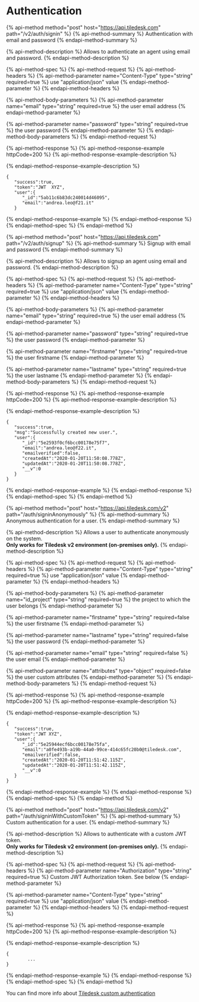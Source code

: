 # Authentication

{% api-method method="post" host="https://api.tiledesk.com" path="/v2/auth/signin" %}
{% api-method-summary %}
Authentication with email and password
{% endapi-method-summary %}

{% api-method-description %}
Allows to authenticate an agent using email and password.
{% endapi-method-description %}

{% api-method-spec %}
{% api-method-request %}
{% api-method-headers %}
{% api-method-parameter name="Content-Type" type="string" required=true %}
use "application/json" value
{% endapi-method-parameter %}
{% endapi-method-headers %}

{% api-method-body-parameters %}
{% api-method-parameter name="email" type="string" required=true %}
the user email address
{% endapi-method-parameter %}

{% api-method-parameter name="password" type="string" required=true %}
the user password
{% endapi-method-parameter %}
{% endapi-method-body-parameters %}
{% endapi-method-request %}

{% api-method-response %}
{% api-method-response-example httpCode=200 %}
{% api-method-response-example-description %}

{% endapi-method-response-example-description %}

```text
{
   "success":true,
   "token":"JWT  XYZ",
   "user":{
      "_id":"5ab11c6b83dc240014d46095",
      "email":"andrea.leo@f21.it"
   }
```
{% endapi-method-response-example %}
{% endapi-method-response %}
{% endapi-method-spec %}
{% endapi-method %}

{% api-method method="post" host="https://api.tiledesk.com" path="/v2/auth/signup" %}
{% api-method-summary %}
Signup with email and password
{% endapi-method-summary %}

{% api-method-description %}
Allows to signup an agent using email and password.
{% endapi-method-description %}

{% api-method-spec %}
{% api-method-request %}
{% api-method-headers %}
{% api-method-parameter name="Content-Type" type="string" required=true %}
use "application/json" value
{% endapi-method-parameter %}
{% endapi-method-headers %}

{% api-method-body-parameters %}
{% api-method-parameter name="email" type="string" required=true %}
the user email address
{% endapi-method-parameter %}

{% api-method-parameter name="password" type="string" required=true %}
the user password
{% endapi-method-parameter %}

{% api-method-parameter name="firstname" type="string" required=true %}
the user firstname
{% endapi-method-parameter %}

{% api-method-parameter name="lastname" type="string" required=true %}
the user lastname
{% endapi-method-parameter %}
{% endapi-method-body-parameters %}
{% endapi-method-request %}

{% api-method-response %}
{% api-method-response-example httpCode=200 %}
{% api-method-response-example-description %}

{% endapi-method-response-example-description %}

```text
{
   "success":true,
   "msg":"Successfully created new user.",
   "user":{
      "_id":"5e2593f0cf6bcc00178e75f7",
      "email":"andrea.leo@f22.it",
      "emailverified":false,
      "createdAt":"2020-01-20T11:50:08.778Z",
      "updatedAt":"2020-01-20T11:50:08.778Z",
      "__v":0
   }
}
```
{% endapi-method-response-example %}
{% endapi-method-response %}
{% endapi-method-spec %}
{% endapi-method %}

{% api-method method="post" host="https://api.tiledesk.com/v2" path="/auth/signinAnonymously" %}
{% api-method-summary %}
Anonymous authentication for a user.
{% endapi-method-summary %}

{% api-method-description %}
Allows a user to authenticate anonymously on the system.  
**Only works for Tiledesk v2 environment \(on-premises only\).**
{% endapi-method-description %}

{% api-method-spec %}
{% api-method-request %}
{% api-method-headers %}
{% api-method-parameter name="Content-Type" type="string" required=true %}
use "application/json" value
{% endapi-method-parameter %}
{% endapi-method-headers %}

{% api-method-body-parameters %}
{% api-method-parameter name="id\_project" type="string" required=true %}
the project to which the user belongs
{% endapi-method-parameter %}

{% api-method-parameter name="firstname" type="string" required=false %}
the user firstname
{% endapi-method-parameter %}

{% api-method-parameter name="lastname" type="string" required=false %}
the user password
{% endapi-method-parameter %}

{% api-method-parameter name="email" type="string" required=false %}
the user email
{% endapi-method-parameter %}

{% api-method-parameter name="attributes" type="object" required=false %}
the user custom attributes
{% endapi-method-parameter %}
{% endapi-method-body-parameters %}
{% endapi-method-request %}

{% api-method-response %}
{% api-method-response-example httpCode=200 %}
{% api-method-response-example-description %}

{% endapi-method-response-example-description %}

```text
{
   "success":true,
   "token":"JWT XYZ",
   "user":{
      "_id":"5e25944ecf6bcc00178e75fa",
      "email":"a0fe493b-a19b-44a0-99ce-414c65fc20b0@tiledesk.com",
      "emailverified":false,
      "createdAt":"2020-01-20T11:51:42.115Z",
      "updatedAt":"2020-01-20T11:51:42.115Z",
      "__v":0
   }
}
```
{% endapi-method-response-example %}
{% endapi-method-response %}
{% endapi-method-spec %}
{% endapi-method %}

{% api-method method="post" host="https://api.tiledesk.com/v2" path="/auth/signinWithCustomToken" %}
{% api-method-summary %}
Custom authentication for a user.
{% endapi-method-summary %}

{% api-method-description %}
Allows to authenticate with a custom JWT token.  
**Only works for Tiledesk v2 environment \(on-premises only\).**
{% endapi-method-description %}

{% api-method-spec %}
{% api-method-request %}
{% api-method-headers %}
{% api-method-parameter name="Authorization" type="string" required=true %}
Custom JWT Authorization token. See below
{% endapi-method-parameter %}

{% api-method-parameter name="Content-Type" type="string" required=true %}
use "application/json" value
{% endapi-method-parameter %}
{% endapi-method-headers %}
{% endapi-method-request %}

{% api-method-response %}
{% api-method-response-example httpCode=200 %}
{% api-method-response-example-description %}

{% endapi-method-response-example-description %}

```text
{  
        ...
}
```
{% endapi-method-response-example %}
{% endapi-method-response %}
{% endapi-method-spec %}
{% endapi-method %}


You can find more info about [Tiledesk custom authentication](../authentication/README.md)